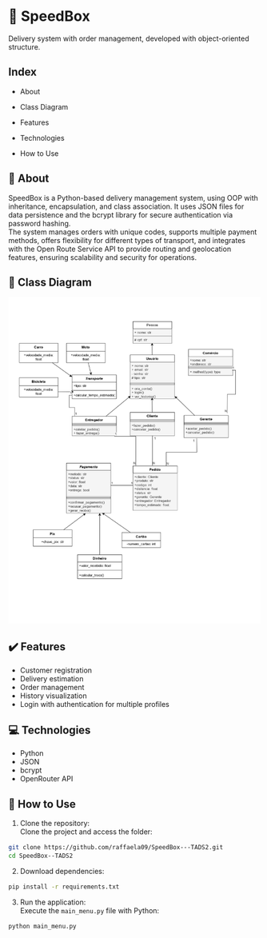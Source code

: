 # 🚀 SpeedBox

Delivery system with order management, developed with object-oriented structure.

## Index

- About

- Class Diagram

- Features

- Technologies

- How to Use

## 📑 About

SpeedBox is a Python-based delivery management system, using OOP with inheritance, encapsulation, and class association. It uses JSON files for data persistence and the bcrypt library for secure authentication via password hashing.  
The system manages orders with unique codes, supports multiple payment methods, offers flexibility for different types of transport, and integrates with the Open Route Service API to provide routing and geolocation features, ensuring scalability and security for operations.

## 📌 Class Diagram

![Class Diagram](image/diagrama.jpg)

## ✔️ Features

- Customer registration  
- Delivery estimation  
- Order management  
- History visualization  
- Login with authentication for multiple profiles  

## 💻 Technologies

- Python  
- JSON  
- bcrypt
- OpenRouter API 

## 🧪 How to Use

1. Clone the repository:  
Clone the project and access the folder:
```bash
git clone https://github.com/raffaela09/SpeedBox---TADS2.git
cd SpeedBox--TADS2
```

2. Download dependencies:  
```bash
pip install -r requirements.txt
```

3. Run the application:  
Execute the `main_menu.py` file with Python:
```bash
python main_menu.py
```
